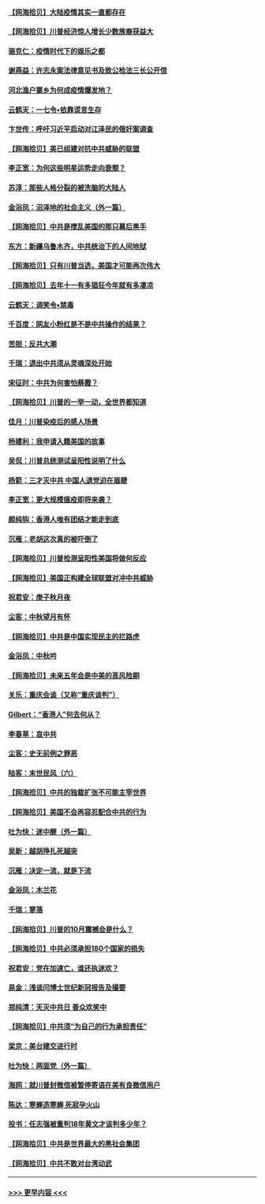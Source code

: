#### [【网海拾贝】大陆疫情其实一直都存在](../pages/nsc993/n12473948.md?t=10150402) 
#### [【网海拾贝】川普经济惊人增长少数族裔获益大](../pages/nsc993/n12471565.md?t=10150402) 
#### [骆克仁：疫情时代下的娱乐之都](../pages/nsc993/n12471312.md?t=10150402) 
#### [谢燕益：许志永案法律意见书及致公检法三长公开信](../pages/nsc993/n12470870.md?t=10150402) 
#### [河北渔户寨乡为何成疫情爆发地？](../pages/nsc993/n12464936.md?t=10150402) 
#### [云鹤天：一七令▪依靠谎言生存](../pages/nsc993/n12470034.md?t=10150402) 
#### [卞世传：呼吁习近平启动对江泽民的俄奸案调查](../pages/nsc993/n12469722.md?t=10150402) 
#### [【网海拾贝】美已组建对抗中共威胁的联盟](../pages/nsc993/n12469018.md?t=10150402) 
#### [李正宽：为何这些明星运势走向衰颓？](../pages/nsc993/n12468730.md?t=10150402) 
#### [苏淳：那些人格分裂的被洗脑的大陆人](../pages/nsc993/n12467858.md?t=10150402) 
#### [金浴凤：沼泽地的社会主义（外一篇）](../pages/nsc993/n12467792.md?t=10150402) 
#### [【网海拾贝】中共是搅乱美国的那只幕后黑手](../pages/nsc993/n12467700.md?t=10150402) 
#### [东方：新疆乌鲁木齐，中共统治下的人间地狱](../pages/nsc993/n12466075.md?t=10150402) 
#### [【网海拾贝】只有川普当选，美国才可能再次伟大](../pages/nsc993/n12466013.md?t=10150402) 
#### [【网海拾贝】去年十一有多猖狂今年就有多凄凉](../pages/nsc993/n12463649.md?t=10150402) 
#### [云鹤天：调笑令▪禁毒](../pages/nsc993/n12462975.md?t=10150402) 
#### [千百度：网友小粉红是不是中共操作的结果？](../pages/nsc993/n12461025.md?t=10150402) 
#### [苦胆：反共大潮](../pages/nsc993/n12459469.md?t=10150402) 
#### [千瑞：退出中共须从灵魂深处开始](../pages/nsc993/n12459437.md?t=10150402) 
#### [宋征时：中共为何害怕蔡霞？](../pages/nsc993/n12459097.md?t=10150402) 
#### [【网海拾贝】川普的一举一动，全世界都知道](../pages/nsc993/n12458825.md?t=10150402) 
#### [佳月：川普染疫后的感人场景](../pages/nsc993/n12456994.md?t=10150402) 
#### [杨建利：我申请入籍美国的故事](../pages/nsc993/n12455635.md?t=10150402) 
#### [吴侃：川普总统测试呈阳性说明了什么](../pages/nsc993/n12451869.md?t=10150402) 
#### [扬箭：三才灭中共 中国人退党迫在眉睫](../pages/nsc993/n12451842.md?t=10150402) 
#### [李正宽：更大规模瘟疫即将来袭？](../pages/nsc993/n12451455.md?t=10150402) 
#### [颜纯钩：香港人唯有团结才能走到底](../pages/nsc993/n12450870.md?t=10150402) 
#### [沉雁：老胡这次真的被吓倒了](../pages/nsc993/n12449796.md?t=10150402) 
#### [【网海拾贝】川普检测呈阳性美国将做何反应](../pages/nsc993/n12449042.md?t=10150402) 
#### [【网海拾贝】美国正构建全球联盟对冲中共威胁](../pages/nsc993/n12446580.md?t=10150402) 
#### [祝君安：庚子秋月夜](../pages/nsc993/n12445870.md?t=10150402) 
#### [尘客：中秋望月有怀](../pages/nsc993/n12444632.md?t=10150402) 
#### [【网海拾贝】中共是中国实现民主的拦路虎](../pages/nsc993/n12443573.md?t=10150402) 
#### [金浴凤：中秋吟](../pages/nsc993/n12441773.md?t=10150402) 
#### [【网海拾贝】未来五年会是中美的高风险期](../pages/nsc993/n12440760.md?t=10150402) 
#### [关乐：重庆会谈（又称“重庆谈判”）](../pages/nsc993/n12437525.md?t=10150402) 
#### [Gilbert：“香港人”何去何从？](../pages/nsc993/n12435894.md?t=10150402) 
#### [李春草：哀中共](../pages/nsc993/n12435874.md?t=10150402) 
#### [尘客：史无前例之罪恶](../pages/nsc993/n12435762.md?t=10150402) 
#### [陆客：末世民风（六）](../pages/nsc993/n12435354.md?t=10150402) 
#### [【网海拾贝】中共的独裁扩张不可能主宰世界](../pages/nsc993/n12435151.md?t=10150402) 
#### [【网海拾贝】美国不会再容忍配合中共的行为](../pages/nsc993/n12433808.md?t=10150402) 
#### [吐为快：迷中醒（外一篇）](../pages/nsc993/n12433585.md?t=10150402) 
#### [吴新：越胡挣扎死越突](../pages/nsc993/n12433562.md?t=10150402) 
#### [沉雁：决定一流，就是下流](../pages/nsc993/n12432128.md?t=10150402) 
#### [金浴凤：木兰花](../pages/nsc993/n12432124.md?t=10150402) 
#### [千瑞：寥落](../pages/nsc993/n12432071.md?t=10150402) 
#### [【网海拾贝】川普的10月震撼会是什么？](../pages/nsc993/n12431624.md?t=10150402) 
#### [【网海拾贝】中共必须承担180个国家的损失](../pages/nsc993/n12428893.md?t=10150402) 
#### [祝君安：党在加速亡，谁还执迷欢？](../pages/nsc993/n12428652.md?t=10150402) 
#### [易金：浅谈闫博士世纪新冠报告及撮要](../pages/nsc993/n12426822.md?t=10150402) 
#### [郑纯清：天灭中共日 善众欢笑中](../pages/nsc993/n12426784.md?t=10150402) 
#### [【网海拾贝】中共须“为自己的行为承担责任”](../pages/nsc993/n12426067.md?t=10150402) 
#### [梁京：美台建交进行时](../pages/nsc993/n12424066.md?t=10150402) 
#### [吐为快：两面党（外一篇）](../pages/nsc993/n12424043.md?t=10150402) 
#### [海网：就川普封微信被暂停寄语在美有良微信用户](../pages/nsc993/n12424021.md?t=10150402) 
#### [陈达：寒蝉造寒蝉 死寂孕火山](../pages/nsc993/n12423958.md?t=10150402) 
#### [投书：任志强被重判18年黄文才该判多少年？](../pages/nsc993/n12423672.md?t=10150402) 
#### [【网海拾贝】中共是世界最大的黑社会集团](../pages/nsc993/n12423543.md?t=10150402) 
#### [【网海拾贝】中共不敢对台湾动武](../pages/nsc993/n12421418.md?t=10150402) 

----
#### [ >>> 更早内容 <<< ](../indexes/nsc993-earlier.md)
